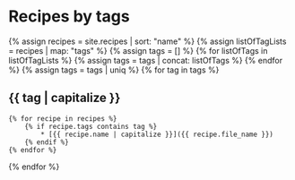 # Recipes by tags

{% assign recipes = site.recipes | sort: "name" %}
{% assign listOfTagLists = recipes | map: "tags" %}
{% assign tags = [] %}
{% for listOfTags in listOfTagLists %}
    {% assign tags = tags | concat: listOfTags %}
{% endfor %}
{% assign tags = tags | uniq %}
{% for tag in tags %}
## {{ tag | capitalize }}
    {% for recipe in recipes %}
        {% if recipe.tags contains tag %}
            * [{{ recipe.name | capitalize }}]({{ recipe.file_name }})
        {% endif %}
    {% endfor %}
{% endfor %}